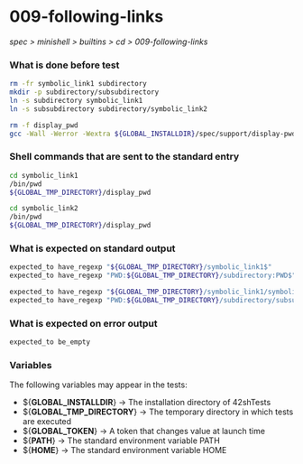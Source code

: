 # 009-following-links

*spec > minishell > builtins > cd > 009-following-links*

### What is done before test

```bash
rm -fr symbolic_link1 subdirectory
mkdir -p subdirectory/subsubdirectory
ln -s subdirectory symbolic_link1
ln -s subsubdirectory subdirectory/symbolic_link2

rm -f display_pwd
gcc -Wall -Werror -Wextra ${GLOBAL_INSTALLDIR}/spec/support/display-pwd/main.c -o display_pwd
```

### Shell commands that are sent to the standard entry

```bash
cd symbolic_link1
/bin/pwd
${GLOBAL_TMP_DIRECTORY}/display_pwd

cd symbolic_link2
/bin/pwd
${GLOBAL_TMP_DIRECTORY}/display_pwd

```

### What is expected on standard output

```bash
expected_to have_regexp "${GLOBAL_TMP_DIRECTORY}/symbolic_link1$"
expected_to have_regexp "PWD:${GLOBAL_TMP_DIRECTORY}/subdirectory:PWD$"

expected_to have_regexp "${GLOBAL_TMP_DIRECTORY}/symbolic_link1/symbolic_link2$"
expected_to have_regexp "PWD:${GLOBAL_TMP_DIRECTORY}/subdirectory/subsubdirectory:PWD$"
```

### What is expected on error output

```bash
expected_to be_empty
```

### Variables

The following variables may appear in the tests:

* ${**GLOBAL_INSTALLDIR**} -> The installation directory of 42shTests
* ${**GLOBAL_TMP_DIRECTORY**} -> The temporary directory in which tests are executed
* ${**GLOBAL_TOKEN**} -> A token that changes value at launch time
* ${**PATH**} -> The standard environment variable PATH
* ${**HOME**} -> The standard environment variable HOME
